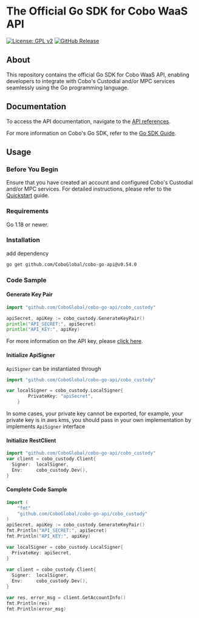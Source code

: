 # The Official Go SDK for Cobo WaaS API

[![License: GPL v2](https://img.shields.io/badge/License-GPL_v2-blue.svg)](https://www.gnu.org/licenses/old-licenses/gpl-2.0.en.html)
[![GitHub Release](https://img.shields.io/github/release/CoboGlobal/cobo-go-api.svg?style=flat)]()

## About

This repository contains the official Go SDK for Cobo WaaS API, enabling developers to integrate with Cobo's Custodial
and/or MPC services seamlessly using the Go programming language.

## Documentation

To access the API documentation, navigate to
the [API references](https://www.cobo.com/developers/api-references/overview/).

For more information on Cobo's Go SDK, refer to
the [Go SDK Guide](https://www.cobo.com/developers/sdks-and-tools/sdks/waas/go).

## Usage

### Before You Begin

Ensure that you have created an account and configured Cobo's Custodial and/or MPC services.
For detailed instructions, please refer to
the [Quickstart](https://www.cobo.com/developers/get-started/overview/quickstart) guide.

### Requirements

Go 1.18 or newer.

### Installation

add dependency

```sh
go get github.com/CoboGlobal/cobo-go-api@v0.54.0
```

### Code Sample

#### Generate Key Pair

```go
import "github.com/CoboGlobal/cobo-go-api/cobo_custody"

apiSecret, apiKey := cobo_custody.GenerateKeyPair()
println("API_SECRET:", apiSecret)
println("API_KEY:", apiKey)
```

For more information on the API key, please [click here](https://www.cobo.com/developers/api-references/overview/authentication).

#### Initialize ApiSigner

`ApiSigner` can be instantiated through

```go
import "github.com/CoboGlobal/cobo-go-api/cobo_custody"

var localSigner = cobo_custody.LocalSigner{
		PrivateKey: "apiSecret",
	}
```

In some cases, your private key cannot be exported, for example, your private key is in aws kms, you should pass in your own implementation by implements `ApiSigner` interface

#### Initialize RestClient

```go
import "github.com/CoboGlobal/cobo-go-api/cobo_custody"
var client = cobo_custody.Client{
  Signer:  localSigner,
  Env:     cobo_custody.Dev(),
}
```

#### Complete Code Sample

```Go
import (
	"fmt"
	"github.com/CoboGlobal/cobo-go-api/cobo_custody"
)
apiSecret, apiKey := cobo_custody.GenerateKeyPair()
fmt.Println("API_SECRET:", apiSecret)
fmt.Println("API_KEY:", apiKey)

var localSigner = cobo_custody.LocalSigner{ 
  PrivateKey: apiSecret,
}
	
var client = cobo_custody.Client{
  Signer:  localSigner,
  Env:     cobo_custody.Dev(),
}

var res, error_msg = client.GetAccountInfo()
fmt.Println(res)
fmt.Println(error_msg)

```

